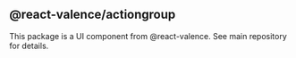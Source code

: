 ## @react-valence/actiongroup 

This package is a UI component from @react-valence. See main repository for details.